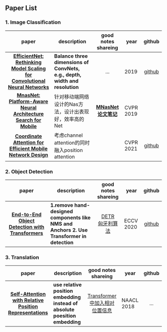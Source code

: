 ## Paper List

### 1. Image Classification

|                            paper                             | description                                                  |                     good notes shareing                      | year      |                           github                            |
| :----------------------------------------------------------: | ------------------------------------------------------------ | :----------------------------------------------------------: | --------- | :---------------------------------------------------------: |
| [__EfficientNet: Rethinking Model Scaling for Convolutional Neural Networks__](https://arxiv.org/abs/1905.11946) | __Balance three dimensions of ConvNets, e.g.,  depth, width and resolution__ |                             ...                              | 2019      | [github](https://github.com/lukemelas/EfficientNet-PyTorch) |
| [__MnasNet: Platform-Aware Neural Architecture Search for Mobile__](https://openaccess.thecvf.com/content_CVPR_2019/papers/Tan_MnasNet_Platform-Aware_Neural_Architecture_Search_for_Mobile_CVPR_2019_paper.pdf) | 针对移动端网络设计的Nas方法，设计出表现好，效率高的Net   | [__MNasNet论文笔记__](https://zhuanlan.zhihu.com/p/103802311) | CVPR 2019 |                                                             |
| [__Coordinate Attention for Efficient Mobile Network Design__](https://arxiv.org/abs/2103.02907) | 考虑channel attention的同时融入position attention            |                                                              | CVPR 2021 |  [github](https://github.com/Andrew-Qibin/CoordAttention)   |


### 2. Object Detection
|                            paper                             | description                                                  |                     good notes shareing                      | year      |                           github                            |
| :----------------------------------------------------------: | ------------------------------------------------------------ | :----------------------------------------------------------: | --------- | :---------------------------------------------------------: |
| [__End-to-End Object Detection with Transformers__](https://arxiv.org/abs/2005.12872) | __1.remove hand-designed components like NMS and Anchors  2. Use Transformer in detection__ |[DETR](https://xmuxg.xmu.edu.cn/xmu/app/214) <br> [匈牙利算法](https://zhuanlan.zhihu.com/p/96229700)| ECCV 2020| [github](https://github.com/facebookresearch/detr) |

### 3. Translation
|                            paper                             | description                                                  |                     good notes shareing                      | year      |                           github                            |
| :----------------------------------------------------------: | ------------------------------------------------------------ | :----------------------------------------------------------: | --------- | :---------------------------------------------------------: |
| [__Self-Attention with Relative Position Representations__](https://arxiv.org/abs/1803.02155) | __use relative position embedding instead of absolute poesition embedding__ |[Transformer中加入相对位置信息](https://www.cnblogs.com/d0main/p/10453903.html)| NAACL 2018| ... |


